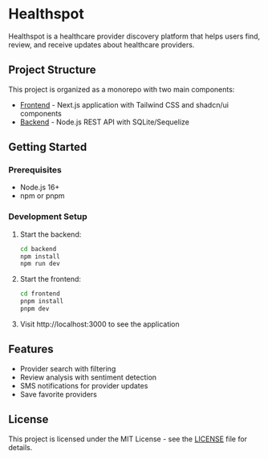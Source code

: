 # Healthspot

Healthspot is a healthcare provider discovery platform that helps users find, review, and receive updates about healthcare providers.

## Project Structure

This project is organized as a monorepo with two main components:

- [Frontend](/frontend) - Next.js application with Tailwind CSS and shadcn/ui components
- [Backend](/backend) - Node.js REST API with SQLite/Sequelize

## Getting Started

### Prerequisites
- Node.js 16+
- npm or pnpm

### Development Setup

1. Start the backend:
   ```bash
   cd backend
   npm install
   npm run dev
   ```

2. Start the frontend:
   ```bash
   cd frontend
   pnpm install
   pnpm dev
   ```

3. Visit http://localhost:3000 to see the application

## Features
- Provider search with filtering
- Review analysis with sentiment detection
- SMS notifications for provider updates
- Save favorite providers

## License

This project is licensed under the MIT License - see the [LICENSE](LICENSE) file for details.
